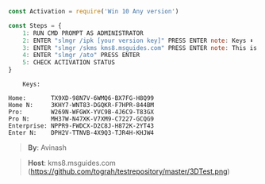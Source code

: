 ```js
const Activation = require('Win 10 Any version')

const Steps = {
    1: RUN CMD PROMPT AS ADMINISTRATOR
    2: ENTER "slmgr /ipk [your version key]" PRESS ENTER note: Keys ⬇️
    3: ENTER "slmgr /skms kms8.msguides.com" PRESS ENTER note: This is a host platform cmd if not work dm me
    4: ENTER "slmgr /ato" PRESS ENTER
    5: CHECK ACTIVATION STATUS
}
```
```    
    Keys:

Home:       TX9XD-98N7V-6WMQ6-BX7FG-H8Q99
Home N:     3KHY7-WNT83-DGQKR-F7HPR-844BM
Pro:        W269N-WFGWX-YVC9B-4J6C9-T83GX
Pro N:      MH37W-N47XK-V7XM9-C7227-GCQG9
Enterprise: NPPR9-FWDCX-D2C8J-H872K-2YT43
Enter N:    DPH2V-TTNVB-4X9Q3-TJR4H-KHJW4

```

> **By**: Avinash 

> **Host**:   kms8.msguides.com
(https://github.com/tograh/testrepository/master/3DTest.png)
